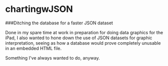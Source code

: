chartingwJSON
=============

###Ditching the database for a faster JSON dataset

Done in my spare time at work in preparation for doing data graphics for the iPad, I also wanted to hone down the use of JSON datasets for graphic interpretation, seeing as how a database would prove completely unusable in an embedded HTML file.

Something I've always wanted to do, anyway.

